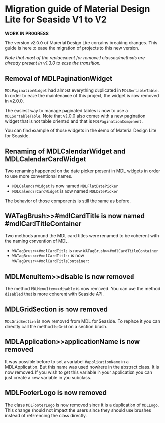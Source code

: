 # Migration guide of Material Design Lite for Seaside V1 to V2

**WORK IN PROGRESS**

The version v2.0.0 of Material Design Lite contains breaking changes. This guide is here to ease the migration of projects to this new version. 

*Note that most of the replacement for removed classes/methods are already present in v1.3.0 to ease the transition.*

## Removal of MDLPaginationWidget

`MDLPaginationWidget` had almost everything duplicated in `MDLSortableTable`. In order to ease the maintenance of this project, the widget is now removed in v2.0.0.

The easiest way to manage paginated tables is now to use a `MDLSortableTable`. Note that v2.0.0 also comes with a new pagination widget that is not table oriented and that is `MDLPaginationComponent`.

You can find example of those widgets in the demo of Material Design Lite for Seaside.

## Renaming of MDLCalendarWidget and MDLCalendarCardWidget

Two renaming happened on the date picker present in MDL widgets in order to use more conventional names. 

- `MDLCalendarWidget` is now named `MDLFlatDatePicker`
- `MDLCalendarCardWidget` is now named `MDLDatePicker`

The behavior of those components is still the same as before.


## WATagBrush>>#mdlCardTitle is now named #mdlCardTitleContainer

Two methods around the MDL card titles were renamed to be coherent with the naming convention of MDL.

- `WATagBrush>>#mdlCardTitle` is now `WATagBrush>>#mdlCardTitleContainer`
- `WATagBrush>>#mdlCardTitle:` is now `WATagBrush>>#mdlCardTitleContainer:`

## MDLMenuItem>>disable is now removed

The method `MDLMenuItem>>disable` is now removed. You can use the method `disabled` that is more coherent with Seaside API.

## MDLGridSection is now removed

`MDLGridSection` is now removed from MDL for Seaside. To replace it you can directly call the method `beGrid` on a section brush.
 
## MDLApplication>>applicationName is now removed

It was possible before to set a variabel `#applicationName` in a MDLApplication. But this name was used nowhere in the abstract class. It is now removed. If you wish to get this variable in your application you can just create a new variable in you subclass.

## MDLFooterLogo is now removed

The class `MDLFooterLogo` is now removed since it is a duplication of `MDLLogo`. This change should not impact the users since they should use brushes instead of referencing the class directly.



